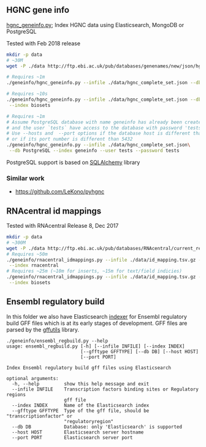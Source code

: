 
## HGNC gene info

[hgnc_geneinfo.py](hgnc_geneinfo.py); Index HGNC data using Elasticsearch,
 MongoDB or PostgreSQL
 
 Tested with Feb 2018 release

```bash
mkdir -p data
# ~30M
wget -P ./data http://ftp.ebi.ac.uk/pub/databases/genenames/new/json/hgnc_complete_set.json

# Requires ~1m
./geneinfo/hgnc_geneinfo.py --infile ./data/hgnc_complete_set.json --db Elasticsearch

# Requires ~10s
./geneinfo/hgnc_geneinfo.py --infile ./data/hgnc_complete_set.json --db MongoDB\
 --index biosets

# Requires ~1m
# Assume PostgreSQL database with name geneinfo has already been created
# and the user `tests` have access to the database with password 'tests'
# Use --hosts and  --port options if the database host is different than localhost
# or if its port number is different than 5432
./geneinfo/hgnc_geneinfo.py --infile ./data/hgnc_complete_set.json\
 --db PostgreSQL --index geneinfo --user tests --password tests
```
PostgreSQL support is based on [SQLAlchemy](http://www.sqlalchemy.org) library

### Similar work

* https://github.com/LeKono/pyhgnc


## RNAcentral id mappings

Tested with RNAcentral Release 8, Dec 2017

```bash
mkdir -p data
# ~300M
wget -P ./data http://ftp.ebi.ac.uk/pub/databases/RNAcentral/current_release/id_mapping/id_mapping.tsv.gz
# Requires ~50m
./geneinfo/rnacentral_idmappings.py --infile ./data/id_mapping.tsv.gz --db Elasticsearch\
 --index rnacentral
# Requires ~25m (~10m for inserts, ~15m for text/field indicies)
./geneinfo/rnacentral_idmappings.py --infile ./data/id_mapping.tsv.gz --db MongoDB\
 --index biosets
```


## Ensembl regulatory build

In this folder we also have Elasticsearch [indexer](ensembl_regbuild.py) for Ensembl
regulatory build GFF files which is at its early stages of development.
GFF files are parsed by the [gffutils](https://github.com/daler/gffutils)
library.

```
./geneinfo/ensembl_regbuild.py --help
usage: ensembl_regbuild.py [-h] [--infile INFILE] [--index INDEX]
                           [--gfftype GFFTYPE] [--db DB] [--host HOST]
                           [--port PORT]

Index Ensembl regulatory build gff files using Elasticsearch

optional arguments:
  -h, --help         show this help message and exit
  --infile INFILE    Transcription factors binding sites or Regulatory regions
                     gff file
  --index INDEX      Name of the Elasticsearch index
  --gfftype GFFTYPE  Type of the gff file, should be "transcriptionfactor" or
                     "regulatoryregion"
  --db DB            Database: only 'Elasticsearch' is supported
  --host HOST        Elasticsearch server hostname
  --port PORT        Elasticsearch server port
```
